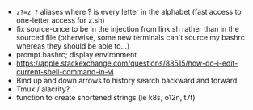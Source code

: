 - `z?=z ?` aliases where ? is every letter in the alphabet (fast access to
  one-letter access for z.sh)
- fix source-once to be in the injection from link.sh rather than in the sourced
  file (otherwise, some new terminals can't source my bashrc whereas they should
  be able to...)
- prompt.bashrc; display environment
- https://apple.stackexchange.com/questions/88515/how-do-i-edit-current-shell-command-in-vi
- Bind up and down arrows to history search backward and forward
- Tmux / alacrity?
- function to create shortened strings (ie k8s, o12n, t7t)
